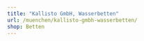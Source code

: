 ```yaml
---
title: "Kallisto GmbH, Wasserbetten"
url: /muenchen/kallisto-gmbh-wasserbetten/
shop: Betten
---
```

